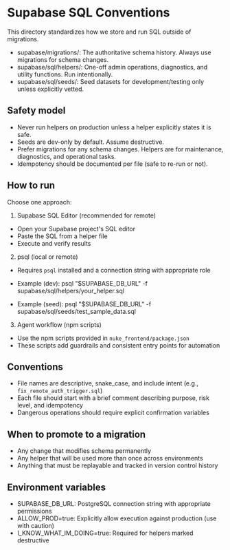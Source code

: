 # Supabase SQL Conventions

This directory standardizes how we store and run SQL outside of migrations.

- supabase/migrations/: The authoritative schema history. Always use migrations for schema changes.
- supabase/sql/helpers/: One-off admin operations, diagnostics, and utility functions. Run intentionally.
- supabase/sql/seeds/: Seed datasets for development/testing only unless explicitly vetted.

## Safety model

- Never run helpers on production unless a helper explicitly states it is safe.
- Seeds are dev-only by default. Assume destructive.
- Prefer migrations for any schema changes. Helpers are for maintenance, diagnostics, and operational tasks.
- Idempotency should be documented per file (safe to re-run or not).

## How to run

Choose one approach:

1) Supabase SQL Editor (recommended for remote)
- Open your Supabase project's SQL editor
- Paste the SQL from a helper file
- Execute and verify results

2) psql (local or remote)
- Requires `psql` installed and a connection string with appropriate role
- Example (dev):
  psql "$SUPABASE_DB_URL" -f supabase/sql/helpers/your_helper.sql

- Example (seed):
  psql "$SUPABASE_DB_URL" -f supabase/sql/seeds/test_sample_data.sql

3) Agent workflow (npm scripts)
- Use the npm scripts provided in `nuke_frontend/package.json`
- These scripts add guardrails and consistent entry points for automation

## Conventions

- File names are descriptive, snake_case, and include intent (e.g., `fix_remote_auth_trigger.sql`)
- Each file should start with a brief comment describing purpose, risk level, and idempotency
- Dangerous operations should require explicit confirmation variables

## When to promote to a migration

- Any change that modifies schema permanently
- Any helper that will be used more than once across environments
- Anything that must be replayable and tracked in version control history

## Environment variables

- SUPABASE_DB_URL: PostgreSQL connection string with appropriate permissions
- ALLOW_PROD=true: Explicitly allow execution against production (use with caution)
- I_KNOW_WHAT_IM_DOING=true: Required for helpers marked destructive
